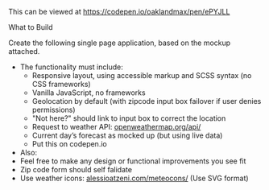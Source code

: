 
This can be viewed at https://codepen.io/oaklandmax/pen/ePYJLL

What to Build

Create the following single page application, based on the mockup attached.

- The functionality must include:
   - Responsive layout, using accessible markup and SCSS syntax (no CSS frameworks)
   - Vanilla JavaScript, no frameworks
   - Geolocation by default (with zipcode input box failover if user denies permissions)
   - "Not here?" should link to input box to correct the location
   - Request to weather API: <a href="http://openweathermap.org/api/">openweathermap.org/api/</a>
   - Current day’s forecast as mocked up (but using live data)
   - Put this on codepen.io
- Also:
 - Feel free to make any design or functional improvements you see fit
 - Zip code form should self falidate
 - Use weather icons: <a href="http://alessioatzeni.com/meteocons/">alessioatzeni.com/meteocons/</a> (Use SVG format)
